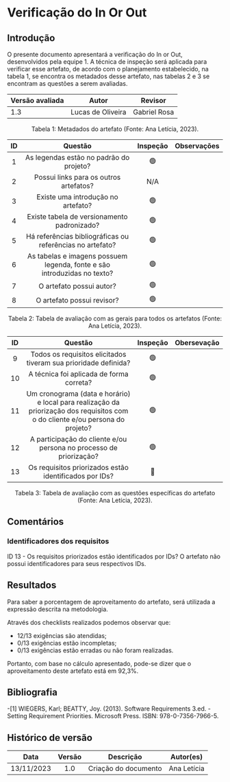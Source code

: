 # Verificação do In Or Out

## Introdução

O presente documento apresentará a verificação do In or Out, desenvolvidos pela equipe 1. A técnica de inspeção será aplicada para verificar esse artefato, de acordo com o planejamento estabelecido, na tabela 1, se encontra os metadados desse artefato, nas tabelas 2 e 3 se encontram as questões a serem avaliadas.

<center>

| Versão avaliada | Autor        | Revisor                         |
| --------------- | ------------ | ------------------------------- |
| 1.3             | Lucas de Oliveira | Gabriel Rosa |

</center>

<div style="text-align: center">
<p> Tabela 1: Metadados do artefato (Fonte: Ana Letícia, 2023). </p>
</div>

| ID  |                                 Questão                                  | Inspeção | Observações |
| :-: | :----------------------------------------------------------------------: | :------: | ----------- |
|  1  |                 As legendas estão no padrão do projeto?                  |    🟢    |    |
|  2  |                  Possui links para os outros artefatos?                  |   N/A    |             |
|  3  |                    Existe uma introdução no artefato?                    |    🟢    |             |
|  4  |               Existe tabela de versionamento padronizado?                |    🟢    |             |
|  5  |        Há referências bibliográficas ou referências no artefato?         |    🟢    |             |
|  6  | As tabelas e imagens possuem legenda, fonte e são introduzidas no texto? |    🟢    |             |
|  7  |                         O artefato possui autor?                         |    🟢    |             |
|  8  |                        O artefato possui revisor?                        |    🟢    |             |

<div style="text-align: center">
<p> Tabela 2: Tabela de avaliação com as gerais para todos os artefatos (Fonte: Ana Letícia, 2023). </p>
</div>

| ID  |                                                            Questão                                                             | Inspeção | Obersevação                           |
| :-: | :----------------------------------------------------------------------------------------------------------------------------: | :------: | ------------------------------------- |
|  9  |                                Todos os requisitos elicitados tiveram sua prioridade definida?                                 |    🟢    |                                       |
| 10  |                                            A técnica foi aplicada de forma correta?                                            |    🟢    |                                       |
| 11  | Um cronograma (data e horário) e local para realização da priorização dos requisitos com o do cliente e/ou persona do projeto? |    🟢    |  |
| 12  |                               A participação do cliente e/ou persona no processo de priorização?                               |    🟢    |  |
| 13  |                                     Os requisitos priorizados estão identificados por IDs?                                     |    🔴    |                                       |

<div style="text-align: center">
<p> Tabela 3: Tabela de avaliação com as questões específicas do artefato (Fonte: Ana Letícia, 2023). </p>
</div>

## Comentários

### Identificadores dos requisitos

ID 13 - Os requisitos priorizados estão identificados por IDs?
O artefato não possui identificadores para seus respectivos IDs.

## Resultados

Para saber a porcentagem de aproveitamento do artefato, será utilizada a expressão descrita na metodologia.

Através dos checklists realizados podemos observar que:

- 12/13 exigências são atendidas;
- 0/13 exigências estão incompletas;
- 0/13 exigências estão erradas ou não foram realizadas.

Portanto, com base no cálculo apresentado, pode-se dizer que o aproveitamento deste artefato está em 92,3%.

## Bibliografia

-[1] WIEGERS, Karl; BEATTY, Joy. (2013). Software Requirements 3.ed. - Setting Requirement Priorities. Microsoft Press. ISBN:  978-0-7356-7966-5.

## Histórico de versão

|    Data    | Versão |      Descrição       |    Autor(es)     |
| :--------: | :----: | :------------------: | :--------------: |
| 13/11/2023 |  1.0   | Criação do documento | Ana Letícia |
